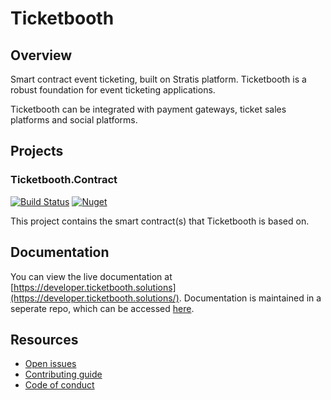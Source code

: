 # Ticketbooth

## Overview

Smart contract event ticketing, built on Stratis platform. Ticketbooth is a robust foundation for event ticketing applications.

Ticketbooth can be integrated with payment gateways, ticket sales platforms and social platforms.

## Projects

### Ticketbooth.Contract

[![Build Status](https://dev.azure.com/developmomentum/Ticketbooth/_apis/build/status/Contract?branchName=master)](https://dev.azure.com/developmomentum/Ticketbooth/_build/latest?definitionId=8&branchName=master) 
[![Nuget](https://img.shields.io/nuget/v/Ticketbooth)](https://www.nuget.org/packages/Ticketbooth/)

This project contains the smart contract(s) that Ticketbooth is based on.

## Documentation
 
You can view the live documentation at [https://developer.ticketbooth.solutions](https://developer.ticketbooth.solutions/). Documentation is maintained in a seperate repo, which can be accessed [here](https://github.com/ticketbooth-solutions/Ticketbooth.Documentation).

## Resources

* [Open issues](https://github.com/ticketbooth-solutions/Ticketbooth/issues)
* [Contributing guide](https://github.com/ticketbooth-solutions/Ticketbooth/blob/master/CONTRIBUTING.md)
* [Code of conduct](https://github.com/ticketbooth-solutions/Ticketbooth/blob/master/CODE_OF_CONDUCT.md)
